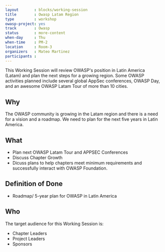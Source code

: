 ```yaml
---
layout       : blocks/working-session
title        : Owasp Latam Region
type         : workshop
owasp-project: yes
track        : Owasp
status       : more-content
when-day     : Thu
when-time    : PM-2
location     : Room-3
organizers   : Mateo Martinez
participants :
---
```


This Working Session will review OWASP's position in Latin America (Latam) and plan the next steps for a growing region. Some OWASP activities planned include several global AppSec conferences, OWASP Day, and an awesome OWASP Latam Tour of more than 10 cities.

## Why

The OWASP community is growing in the Latam region and there is a need for a vision and a roadmap. We need to plan for the next five years in Latin America. 

## What

- Plan next OWASP Latam Tour and APPSEC Conferences
- Discuss Chapter Growth
- Dicuss plans to help chapters meet minimum requirements and successfully interact with OWASP Foundation. 

## Definition of Done

- Roadmap/ 5-year plan for OWASP in Latin America

## Who

The target audience for this Working Session is:

- Chapter Leaders
- Project Leaders
- Sponsors
